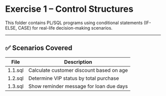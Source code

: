 # Exercise 1 – Control Structures

This folder contains PL/SQL programs using conditional statements (IF-ELSE, CASE) for real-life decision-making scenarios.

---

## ✅ Scenarios Covered

| File       | Description                           |
|------------|----------------------------------------|
| 1.1.sql    | Calculate customer discount based on age |
| 1.2.sql    | Determine VIP status by total purchase  |
| 1.3.sql    | Show reminder message for loan due days |